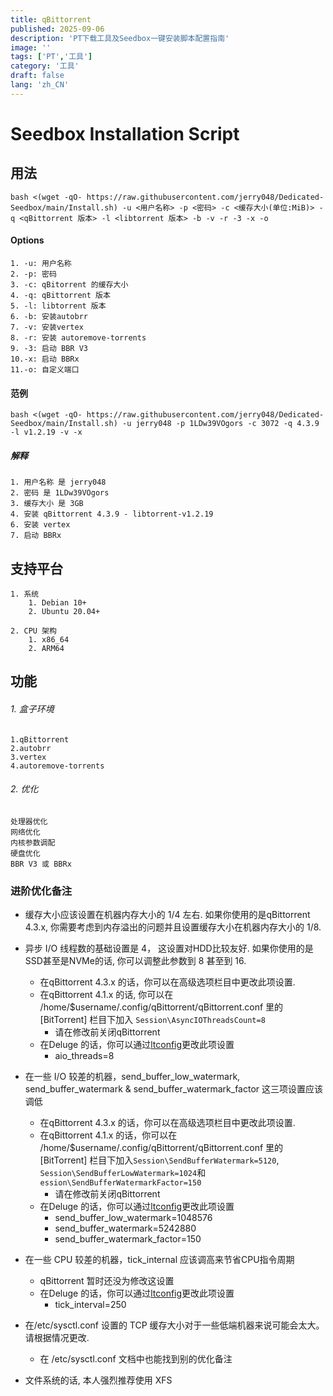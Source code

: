 ```yaml
---
title: qBittorrent
published: 2025-09-06
description: 'PT下载工具及Seedbox一键安装脚本配置指南'
image: ''
tags: ['PT','工具']
category: '工具'
draft: false 
lang: 'zh_CN'
---
```



# Seedbox Installation Script
## 用法
`bash <(wget -qO- https://raw.githubusercontent.com/jerry048/Dedicated-Seedbox/main/Install.sh) -u <用户名称> -p <密码> -c <缓存大小(单位:MiB)> -q <qBittorrent 版本> -l <libtorrent 版本> -b -v -r -3 -x -o`
#### Options
	1. -u: 用户名称
	2. -p: 密码
	3. -c: qBitorrent 的缓存大小
	4. -q: qBittorrent 版本
	5. -l: libtorrent 版本
	6. -b: 安装autobrr
	7. -v: 安装vertex
	8. -r: 安装 autoremove-torrents
	9. -3: 启动 BBR V3
	10.-x: 启动 BBRx
	11.-o: 自定义端口
#### 范例
`bash <(wget -qO- https://raw.githubusercontent.com/jerry048/Dedicated-Seedbox/main/Install.sh) -u jerry048 -p 1LDw39VOgors -c 3072 -q 4.3.9 -l v1.2.19 -v -x`

##### 解释
	1. 用户名称 是 jerry048
	2. 密码 是 1LDw39VOgors
	3. 缓存大小 是 3GB
	4. 安装 qBittorrent 4.3.9 - libtorrent-v1.2.19
	6. 安装 vertex
	7. 启动 BBRx
## 支持平台
	1. 系统
		1. Debian 10+
		2. Ubuntu 20.04+
	
	2. CPU 架构
		1. x86_64
		2. ARM64

## 功能
###### 1. 盒子环境
	1.qBittorrent
	2.autobrr
	3.vertex
	4.autoremove-torrents
###### 2. 优化
	处理器优化
	网络优化
	内核参数调配
	硬盘优化
	BBR V3 或 BBRx
### 进阶优化备注
- 缓存大小应该设置在机器内存大小的 1/4 左右. 如果你使用的是qBittorrent 4.3.x, 你需要考虑到内存溢出的问题并且设置缓存大小在机器内存大小的 1/8. 

- 异步 I/O 线程数的基础设置是 4， 这设置对HDD比较友好. 如果你使用的是SSD甚至是NVMe的话, 你可以调整此参数到 8 甚至到 16. 
	- 在qBittorrent 4.3.x 的话，你可以在高级选项栏目中更改此项设置. 
	- 在qBittorrent 4.1.x 的话, 你可以在 /home/$username/.config/qBittorrent/qBittorrent.conf 里的 [BitTorrent] 栏目下加入 `Session\AsyncIOThreadsCount=8`
		- 请在修改前关闭qBittorrent
	- 在Deluge 的话，你可以通过[ltconfig](https://github.com/ratanakvlun/deluge-ltconfig/releases/tag/v0.3.1)更改此项设置
		- aio_threads=8

- 在一些 I/O 较差的机器，send_buffer_low_watermark, send_buffer_watermark & send_buffer_watermark_factor 这三项设置应该调低
	- 在qBittorrent 4.3.x 的话，你可以在高级选项栏目中更改此项设置. 
	- 在qBittorrent 4.1.x 的话，你可以在 /home/$username/.config/qBittorrent/qBittorrent.conf 里的 [BitTorrent] 栏目下加入`Session\SendBufferWatermark=5120`, `Session\SendBufferLowWatermark=1024`和 `ession\SendBufferWatermarkFactor=150`
		- 请在修改前关闭qBittorrent
	- 在Deluge 的话，你可以通过[ltconfig](https://github.com/ratanakvlun/deluge-ltconfig/releases/tag/v0.3.1)更改此项设置
		- send_buffer_low_watermark=1048576
		- send_buffer_watermark=5242880
		- send_buffer_watermark_factor=150

- 在一些 CPU 较差的机器，tick_internal 应该调高来节省CPU指令周期
	- qBittorrent 暂时还没为修改这设置
	- 在Deluge 的话，你可以通过[ltconfig](https://github.com/ratanakvlun/deluge-ltconfig/releases/tag/v0.3.1)更改此项设置
		- tick_interval=250

- 在/etc/sysctl.conf 设置的 TCP 缓存大小对于一些低端机器来说可能会太大。 请根据情况更改.
	- 在 /etc/sysctl.conf 文档中也能找到别的优化备注

- 文件系统的话, 本人强烈推荐使用 XFS